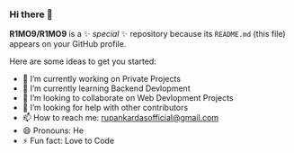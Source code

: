 ### Hi there 👋

**R1MO9/R1MO9** is a ✨ _special_ ✨ repository because its `README.md` (this file) appears on your GitHub profile.

Here are some ideas to get you started:

- 🔭 I’m currently working on Private Projects
- 🌱 I’m currently learning Backend Devlopment
- 👯 I’m looking to collaborate on Web Devlopment Projects
- 🤔 I’m looking for help with other contributors
- 📫 How to reach me: rupankardasofficial@gmail.com
- 😄 Pronouns: He
- ⚡ Fun fact: Love to Code

